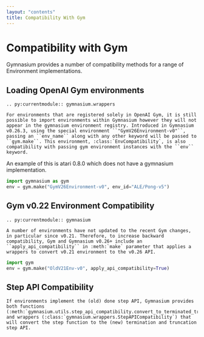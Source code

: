 ```yaml
---
layout: "contents"
title: Compatibility With Gym
---
```


# Compatibility with Gym

Gymnasium provides a number of compatibility methods for a range of Environment implementations. 

## Loading OpenAI Gym environments

```{eval-rst}
.. py:currentmodule:: gymnasium.wrappers

For environments that are registered solely in OpenAI Gym, it is still possible to import environments within Gymnasium however they will not appear in the gymnasium environment registry. Introduced in Gymnasium v0.26.3, using the special environment ``"GymV26Environment-v0"``, passing an ``env_name`` along with any other keyword will be passed to ``gym.make``. This environment, :class:`EnvCompatibility`, is also compatibility with passing gym environment instances with the ``env`` keyword. 
```

An example of this is atari 0.8.0 which does not have a gymnasium implementation. 
```python
import gymnasium as gym
env = gym.make("GymV26Environment-v0", env_id="ALE/Pong-v5")
```

## Gym v0.22 Environment Compatibility

```{eval-rst}
.. py:currentmodule:: gymnasium

A number of environments have not updated to the recent Gym changes, in particular since v0.21. Therefore, to increase backward compatibility, Gym and Gymnasium v0.26+ include an ``apply_api_compatibility`` in :meth:`make` parameter that applies a wrappers to convert v0.21 environment to the v0.26 API.
```

```python
import gym
env = gym.make("OldV21Env-v0", apply_api_compatibility=True)
```

## Step API Compatibility 

```{eval-rst}
If environments implement the (old) done step API, Gymnasium provides both functions (:meth:`gymnasium.utils.step_api_compatibility.convert_to_terminated_truncated_step_api`) and wrappers (:class:`gymnasium.wrappers.StepAPICompatibility`) that will convert the step function to the (new) termination and truncation step API. 
```
